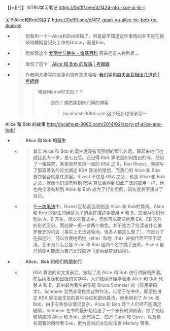
【[:star:][`*`]】 NTRU学习笔记 https://0xffff.one/d/1424-ntru-xue-xi-bi-ji

关于Alice和Bob的段子 https://0xffff.one/d/417-guan-yu-alice-he-bob-de-duan-zi
- > 刚看到一个～Alice和Bob结婚了，但是最早知道这件事情的并不是在民政局婚姻登记处工作的Grace，而是Eve。
- > 刚发现这个 [爱丽丝与鲍伯 - 维基百科](https://zh.wikipedia.org/wiki/%E6%84%9B%E9%BA%97%E7%B5%B2%E8%88%87%E9%AE%91%E4%BC%AF) 原来还有人物列表...
- > 发现了这个：[Alice 和 Bob 的故事 | 考据癖](http://localhost-8080.com/2014/02/story-of-alice-and-bob/)
- > 作者两夫妻写的故事也很有意思哈哈: [我们平均每天会互相出几道题 | 考据癖](http://localhost-8080.com/2014/05/%e6%88%91%e4%bb%ac%e5%b9%b3%e5%9d%87%e6%af%8f%e5%a4%a9%e4%bc%9a%e4%ba%92%e7%9b%b8%e5%87%ba%e5%87%a0%e9%81%93%e9%a2%98/)
  >> 哇是Matrix67夫妇？？
  >>> 是的！偶然爬到他们俩的博客
  >>>> localhost-8080.com 这个域名也很亲切～

Alice 和 Bob 的故事 http://localhost-8080.com/2014/02/story-of-alice-and-bob/
- > **Alice 和 Bob 的诞生**
  * > 其实 Alice 和 Bob 的诞生远没有我预想的那么久远，算起来他们也就比我大十岁，是七五后。还记得 RSA 算法是如何提出的吗，经历了一番探究，某夜突然灵机一动的 RSA 之 R，Ron Rivest，彻夜写了那篇著名的论文阐述 RSA 算法的思想，而我们的 Alice 和 Bob 首次登台就是在那里。Rivest 不仅是 RSA 之父，也是 Alice 和 Bob 之父。就像他们没有料到 RSA 算法会得到如此广泛的应用一样，他也完全没有料到 Alice 和 Bob 成为了行业惯例，知名度甚至超过了自己。
  * > 在[一次采访](http://www.networkworld.com/news/2005/020705widernetaliceandbob.html?page=2)中，Rivest 回忆起当初创造 Alice 和 Bob的情景。Alice 和 Bob 的诞生的确是为了避免在描述中使用 A 和 B，又因为他们分别以 A、B 开头，所以在算式中，仍然可以简洁地用 EA、EB 这样的形式区分。而创建一男一女两个角色，并不是为了给读者什么编罗曼史的机会（事实上无法避免地，很多人都这么做了），而是为了在描述时，可以方便地用她（she）和他（he）来指代而不至于混淆。至于为什么会是 Alice 和 Bob 这两个名字跳了出来，Rivest 自己猜测可能因为自己比较痴迷《爱丽丝梦游仙境》。
- > **Alice、Bob 和他们的朋友们**
  * > RSA 算法的论文发表后，掀起了用 Alice 和 Bob 进行讲解的热潮。在后续发表和出版的文字中，人们陆续开始学着用 Alice 和 Bob 代替 A 和 B，其中最为著名的便是 Bruce Schneier 的《应用密码学》。Schneier 显然非常推崇这种作法，以至于在书中，即便是讲述 RSA 算法诞生前的各种协议和密码算法，他也用到了 Alice 和 Bob。由于有些协议情况复杂，Alice 和 Bob 两个人已经不能满足剧情，Schneier 在书的最开始给出了一个长长的演员表，除了发起和响应的 Alice 和 Bob，还有第三、四方 Carol 和 Dave，以及臭名昭著的窃听者 Eve，更为恶劣的主动攻击者 Mallory 等等。
